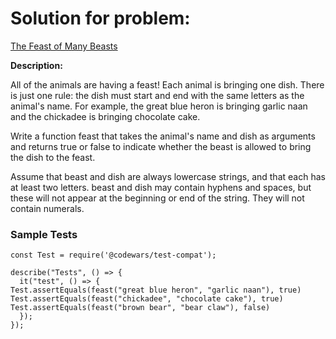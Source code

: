 # Solution for problem:

[The Feast of Many Beasts](https://www.codewars.com/kata/5aa736a455f906981800360d)

**Description:**

All of the animals are having a feast! Each animal is bringing one dish. There is just one rule: the dish must start and end with the same letters as the animal's name. For example, the great blue heron is bringing garlic naan and the chickadee is bringing chocolate cake.

Write a function feast that takes the animal's name and dish as arguments and returns true or false to indicate whether the beast is allowed to bring the dish to the feast.

Assume that beast and dish are always lowercase strings, and that each has at least two letters. beast and dish may contain hyphens and spaces, but these will not appear at the beginning or end of the string. They will not contain numerals.

### Sample Tests

```plaintext
const Test = require('@codewars/test-compat');

describe("Tests", () => {
  it("test", () => {
Test.assertEquals(feast("great blue heron", "garlic naan"), true)
Test.assertEquals(feast("chickadee", "chocolate cake"), true)
Test.assertEquals(feast("brown bear", "bear claw"), false)
  });
});

```
